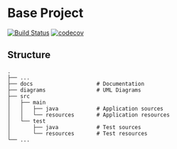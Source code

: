 # Base Project
[![Build Status](https://travis-ci.org/D0591793/BaseProject.svg?branch=master)](https://travis-ci.org/D0591793/BaseProject)
[![codecov](https://codecov.io/gh/D0591793/BaseProject/branch/master/graph/badge.svg)](https://codecov.io/gh/D0591793/BaseProject)

## Structure
```
.
├── ...
├── docs                    # Documentation
├── diagrams                # UML Diagrams
├── src
│   ├── main
│   │   ├── java            # Application sources
│   │   └── resources       # Application resources
│   └── test
│       ├── java            # Test sources
│       └── resources       # Test resources
└── ...
```
